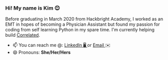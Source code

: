 ### Hi! My name is Kim 😊

Before graduating in March 2020 from Hackbright Academy, I worked as an EMT in hopes of becoming a Physician Assistant but found my passion for coding from self learning Python in my spare time. I'm currently helping build <a href="https://www.getcorrelated.com/">Correlated</a>. 

- 📫 You can reach me @: <a href="https://www.linkedin.com/in/kimberlymchuc/">LinkedIn 🖥 </a>  or  <a href="mailto:kimmchuc@gmail.com">Email </a> ✉️
- 😄 Pronouns: <b>She/Her/Hers</b>
